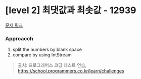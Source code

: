 # [level 2] 최댓값과 최솟값 - 12939 

[문제 링크](https://school.programmers.co.kr/learn/courses/30/lessons/12939?language=java) 

### Approacch
1. split the numbers by blank space
2. compare by using IntStream

> 출처: 프로그래머스 코딩 테스트 연습, https://school.programmers.co.kr/learn/challenges
